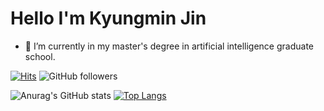 # Hello I'm Kyungmin Jin
- 🔭 I’m currently in my master's degree in artificial intelligence graduate school.


[![Hits](https://hits.seeyoufarm.com/api/count/incr/badge.svg?url=https%3A%2F%2Fgithub.com%2FKyungMinJin&count_bg=%23E060FF&title_bg=%23555555&icon=github.svg&icon_color=%23E7E7E7&title=hits&edge_flat=false)](https://hits.seeyoufarm.com) ![GitHub followers](https://img.shields.io/github/followers/KyungMinJin?style=social)

![Anurag's GitHub stats](https://github-readme-stats.vercel.app/api?username=KyungMinJin&theme=default&show_icons=true) [![Top Langs](https://github-readme-stats.vercel.app/api/top-langs/?username=KyungMinJin&layout=compact)](https://github.com/anuraghazra/github-readme-stats)

<!--
**KyungMinJin/KyungMinJin** is a ✨ _special_ ✨ repository because its `README.md` (this file) appears on your GitHub profile.

Here are some ideas to get you started:

- 🔭 I’m currently working on ...
- 🌱 I’m currently learning ...
- 👯 I’m looking to collaborate on ...
- 🤔 I’m looking for help with ...
- 💬 Ask me about ...
- 📫 How to reach me: ...
- 😄 Pronouns: ...
- ⚡ Fun fact: ...
-->
